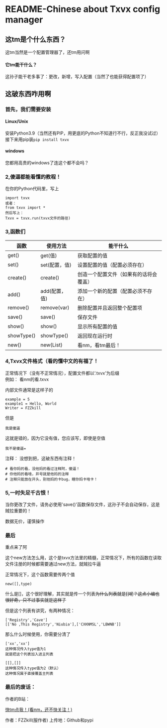 # README-Chinese about Txvx config manager
## 这tm是个什么东西？
这tm当然是一个配置管理器了，还tm用问啊
#### 它tm能干什么？
这孙子能干老多事了：更改，新增，写入配置（当然了也能获得配置项了）

## 这破东西咋用啊
### 首先，我们需要安装
#### Linux/Unix
安装Python3.9（当然还有PIP，用更底的Python不知道行不行，反正我没试过）
接下来用pip装`pip install txvx`
#### windows
您都用高贵的windows了连这个都不会吗？

### 2,傻逼都能看懂的教程！

在你的Python代码里，写上
    
    import txvx
    或者：
    from txvx import *
    然后写上：
    Txvx = txvx.run(txvx文件的路径)

### 3,函数们
| 函数       | 使用方法      | 能干什么                               |
|------------|---------------|----------------------------------------|
| get()      | get(值)       | 获取配置的值                           |
| set()      | set(配置，值) | 设置配置的值（配置必须存在）           |
| create()   | create()      | 创造一个配置文件（如果有的话将会覆盖） |
| add()      | add(配置，值) | 添加一个新的配置（配置必须不存在）     |
| remove()   | remove(var)   | 删除配置并且返回整个配置项             |
| save()     | save()        | 保存文件               |
| show()     | show()        | 显示所有配置的值                       |
| showType() | showType()    | 返回现在运行时                         |
| new()      | new(List)     | 看nm，看tm最后！                       |
### 4,Txvx文件格式（看的懂中文的有福了！

正常情况下（没有不正常情况），配置文件都以‘.txvx’为后缀<br>
例如：  看nm的看.txvx

内部文件通常是这样子的

    example = 5
    example1 = Hello, World
    Writer = FZZkill

但是

    我是傻逼
这就是错的，因为它没有值，您应该写，即使是空值

    我不是傻逼=

注释：
没想到把，这破东西有注释！

    # 看你妈的看，没他妈的看过注释阿，傻逼！
    # 你他妈的看啥，井号就是他妈的注释
    # 注释只能放在开头，别他妈的卡bug，瞎你妈卡啥卡！

### 5,一时失足千古恨！
当你更改了文件，请务必使用'save()'函数保存文件，这孙子不会自动保存，这是贼拉重要的！

数据无价，谨慎操作

### 最后
重点来了阿

这个new方法怎么用，这个是txvx方法里的精髓，正常情况下，所有的函数在读取文件注册的时候都需要通过new方法，就贼拉牛逼

正常情况下，这个函数需要传两个值
    
    new([],type)
   
   什么是[]，这个很好理解，其实就是传一个列表~~为什么列表就是[]呢？这点小编也很好奇，只不过事实就是这样子~~

但是这个列表有讲究，有两种情况：
    
    ['Registry','Cave']
    [['No ,This Registry','Niubia'],['CXKNMSL','LBWNB']]
 
那么什么时候使用，你需要分清了
    
    ['xx','xx']
    这种情况传入type值为1
    就是把这个列表加入进主列表
    
    [[],[]]
    这种情况传入type值为2（默认）
    这种情况属于直接覆盖主列表

### 最后的废话：
作者的B站：<p><a href="https://space.bilibili.com/626855532">快tm点我！(看nm，还不快关注！)</a></p>
作者：FZZkill(服作者)
上传地：Github和pypi
